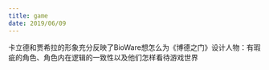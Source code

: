 ```yaml
---
title: game
date: 2019/06/09
---
```


卡立德和贾希拉的形象充分反映了BioWare想怎么为《博德之门》设计人物：有瑕疵的角色、角色内在逻辑的一致性以及他们怎样看待游戏世界
